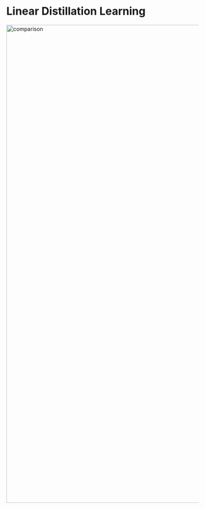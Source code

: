 # Linear Distillation Learning

<img width="1253" alt="comparison" src="https://user-images.githubusercontent.com/23639048/58211371-6d5a2700-7cf4-11e9-823e-64c335b61203.png">
